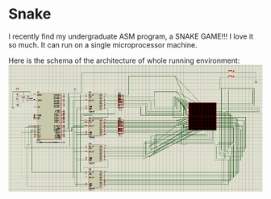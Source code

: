 # Snake

I recently find my undergraduate ASM program, a SNAKE GAME!!! I love it so much.
It can run on a single microprocessor machine.

Here is the schema of the architecture of whole running environment:
![](https://github.com/Bacteriaphage/Snake/blob/master/Schema.png)
